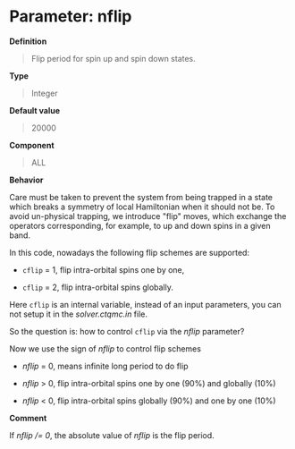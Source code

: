# Parameter: nflip

**Definition**

> Flip period for spin up and spin down states.

**Type**

> Integer

**Default value**

> 20000

**Component**

> ALL

**Behavior**

Care must be taken to prevent the system from being trapped in a state which breaks a symmetry of local Hamiltonian when it should not be. To avoid un-physical trapping, we introduce "flip" moves, which exchange the operators corresponding, for example, to up and down spins in a given band.

In this code, nowadays the following flip schemes are supported:

* ```cflip``` = 1, flip intra-orbital spins one by one,

* ```cflip``` = 2, flip intra-orbital spins globally.

Here ```cflip``` is an internal variable, instead of an input parameters, you can not setup it in the *solver.ctqmc.in* file.

So the question is: how to control ```cflip``` via the *nflip* parameter?

Now we use the sign of *nflip* to control flip schemes

* *nflip* = 0, means infinite long period to do flip

* *nflip* > 0, flip intra-orbital spins one by one (90%) and globally (10%)

* *nflip* < 0, flip intra-orbital spins globally (90%) and one by one (10%)

**Comment**

If *nflip /= 0*, the absolute value of *nflip* is the flip period.
